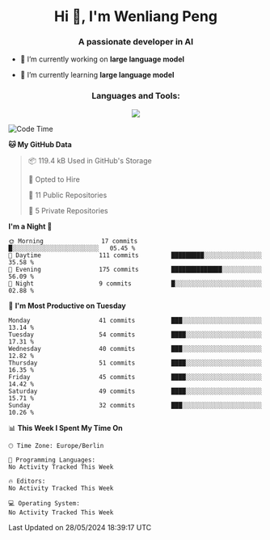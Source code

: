<h1 align="center">Hi 👋, I'm Wenliang Peng</h1>
<h3 align="center">A passionate developer in AI</h3>

- 🔭 I’m currently working on **large language model**

- 🌱 I’m currently learning **large language model**

<!-- <h3 align="left">Connect with me:</h3> -->
<!-- <p align="left">
</p> -->

<h3 align="center">Languages and Tools:</h3>
<p align="center">
  <a href="https://skillicons.dev">
    <img src="https://skillicons.dev/icons?i=cpp,ros,docker,azure,git,linux,py,pytorch,cmake,githubactions,powershell,md&perline=6" />
  </a>
</p>


<!-- <p><img align="center" src="https://github-readme-stats.vercel.app/api/top-langs?username=bpwl0121&show_icons=true&locale=en&layout=compact" alt="bpwl0121" /></p> -->

<!-- <p><img align="center" src="https://github-readme-streak-stats.herokuapp.com/?user=bpwl0121&" alt="bpwl0121" /></p> -->

<!--START_SECTION:waka-->
![Code Time](http://img.shields.io/badge/Code%20Time-140%20hrs%2016%20mins-blue)

**🐱 My GitHub Data** 

> 📦 119.4 kB Used in GitHub's Storage 
 > 
> 💼 Opted to Hire
 > 
> 📜 11 Public Repositories 
 > 
> 🔑 5 Private Repositories 
 > 
**I'm a Night 🦉** 

```text
🌞 Morning                17 commits          █░░░░░░░░░░░░░░░░░░░░░░░░   05.45 % 
🌆 Daytime                111 commits         █████████░░░░░░░░░░░░░░░░   35.58 % 
🌃 Evening                175 commits         ██████████████░░░░░░░░░░░   56.09 % 
🌙 Night                  9 commits           █░░░░░░░░░░░░░░░░░░░░░░░░   02.88 % 
```
📅 **I'm Most Productive on Tuesday** 

```text
Monday                   41 commits          ███░░░░░░░░░░░░░░░░░░░░░░   13.14 % 
Tuesday                  54 commits          ████░░░░░░░░░░░░░░░░░░░░░   17.31 % 
Wednesday                40 commits          ███░░░░░░░░░░░░░░░░░░░░░░   12.82 % 
Thursday                 51 commits          ████░░░░░░░░░░░░░░░░░░░░░   16.35 % 
Friday                   45 commits          ████░░░░░░░░░░░░░░░░░░░░░   14.42 % 
Saturday                 49 commits          ████░░░░░░░░░░░░░░░░░░░░░   15.71 % 
Sunday                   32 commits          ███░░░░░░░░░░░░░░░░░░░░░░   10.26 % 
```


📊 **This Week I Spent My Time On** 

```text
🕑︎ Time Zone: Europe/Berlin

💬 Programming Languages: 
No Activity Tracked This Week

🔥 Editors: 
No Activity Tracked This Week

💻 Operating System: 
No Activity Tracked This Week
```


 Last Updated on 28/05/2024 18:39:17 UTC
<!--END_SECTION:waka-->
